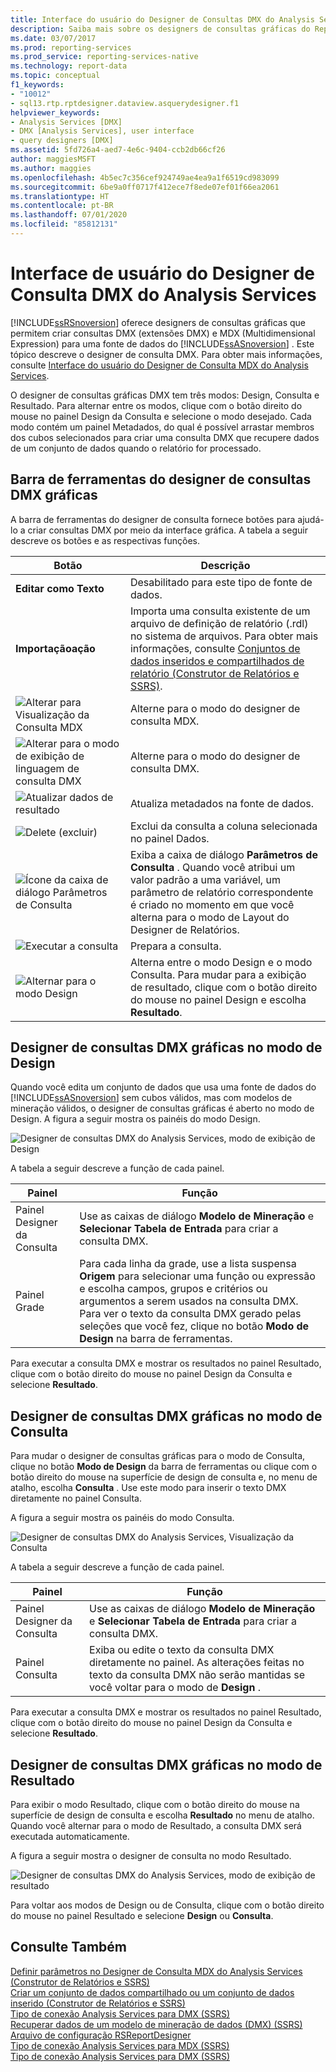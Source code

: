 ```yaml
---
title: Interface do usuário do Designer de Consultas DMX do Analysis Services | Microsoft Docs
description: Saiba mais sobre os designers de consultas gráficas do Reporting Services para a criação de consultas DMX.
ms.date: 03/07/2017
ms.prod: reporting-services
ms.prod_service: reporting-services-native
ms.technology: report-data
ms.topic: conceptual
f1_keywords:
- "10012"
- sql13.rtp.rptdesigner.dataview.asquerydesigner.f1
helpviewer_keywords:
- Analysis Services [DMX]
- DMX [Analysis Services], user interface
- query designers [DMX]
ms.assetid: 5fd726a4-aed7-4e6c-9404-ccb2db66cf26
author: maggiesMSFT
ms.author: maggies
ms.openlocfilehash: 4b5ec7c356cef924749ae4ea9a1f6519cd983099
ms.sourcegitcommit: 6be9a0ff0717f412ece7f8ede07ef01f66ea2061
ms.translationtype: HT
ms.contentlocale: pt-BR
ms.lasthandoff: 07/01/2020
ms.locfileid: "85812131"
---
```

# <a name="analysis-services-dmx-query-designer-user-interface"></a>Interface de usuário do Designer de Consulta DMX do Analysis Services
  [!INCLUDE[ssRSnoversion](../../includes/ssrsnoversion-md.md)] oferece designers de consultas gráficas que permitem criar consultas DMX (extensões DMX) e MDX (Multidimensional Expression) para uma fonte de dados do [!INCLUDE[ssASnoversion](../../includes/ssasnoversion-md.md)] . Este tópico descreve o designer de consulta DMX. Para obter mais informações, consulte [Interface do usuário do Designer de Consulta MDX do Analysis Services](../../reporting-services/report-data/analysis-services-mdx-query-designer-user-interface.md).  
  
 O designer de consultas gráficas DMX tem três modos: Design, Consulta e Resultado. Para alternar entre os modos, clique com o botão direito do mouse no painel Design da Consulta e selecione o modo desejado. Cada modo contém um painel Metadados, do qual é possível arrastar membros dos cubos selecionados para criar uma consulta DMX que recupere dados de um conjunto de dados quando o relatório for processado.  
  
## <a name="graphical-dmx-query-designer-toolbar"></a>Barra de ferramentas do designer de consultas DMX gráficas  
 A barra de ferramentas do designer de consulta fornece botões para ajudá-lo a criar consultas DMX por meio da interface gráfica. A tabela a seguir descreve os botões e as respectivas funções.  
  
|Botão|Descrição|  
|------------|-----------------|  
|**Editar como Texto**|Desabilitado para este tipo de fonte de dados.|  
|**Importaçãoação**|Importa uma consulta existente de um arquivo de definição de relatório (.rdl) no sistema de arquivos. Para obter mais informações, consulte [Conjuntos de dados inseridos e compartilhados de relatório &#40;Construtor de Relatórios e SSRS&#41;](../../reporting-services/report-data/report-embedded-datasets-and-shared-datasets-report-builder-and-ssrs.md).|  
|![Alterar para Visualização da Consulta MDX](../../reporting-services/report-data/media/rsqdicon-commandtypemdx.gif "Alterar para Visualização da Consulta MDX")|Alterne para o modo do designer de consulta MDX.|  
|![Alterar para o modo de exibição de linguagem de consulta DMX](../../reporting-services/report-data/media/rsqdicon-commandtypedmx.gif "Alterar para o modo de exibição de linguagem de consulta DMX")|Alterne para o modo do designer de consulta DMX.|  
|![Atualizar dados de resultado](../../reporting-services/report-data/media/rsqdicon-refresh.gif "Atualizar dados de resultado")|Atualiza metadados na fonte de dados.|  
|![Delete (excluir)](../../reporting-services/report-data/media/rsqdicon-delete.gif "Excluir")|Exclui da consulta a coluna selecionada no painel Dados.|  
|![Ícone da caixa de diálogo Parâmetros de Consulta](../../reporting-services/report-data/media/iconqueryparameter.gif "Ícone da caixa de diálogo Parâmetros de Consulta")|Exiba a caixa de diálogo **Parâmetros de Consulta** . Quando você atribui um valor padrão a uma variável, um parâmetro de relatório correspondente é criado no momento em que você alterna para o modo de Layout do Designer de Relatórios.|  
|![Executar a consulta](../../reporting-services/report-data/media/rsqdicon-run.gif "Executar a consulta")|Prepara a consulta.|  
|![Alternar para o modo Design](../../reporting-services/media/rsqdicon-designmode.gif "Alterna para o modo de design")|Alterna entre o modo Design e o modo Consulta. Para mudar para a exibição de resultado, clique com o botão direito do mouse no painel Design e escolha **Resultado**.|  
  
## <a name="graphical-dmx-query-designer-in-design-mode"></a>Designer de consultas DMX gráficas no modo de Design  
 Quando você edita um conjunto de dados que usa uma fonte de dados do [!INCLUDE[ssASnoversion](../../includes/ssasnoversion-md.md)] sem cubos válidos, mas com modelos de mineração válidos, o designer de consultas gráficas é aberto no modo de Design. A figura a seguir mostra os painéis do modo Design.  
  
 ![Designer de consultas DMX do Analysis Services, modo de exibição de Design](../../reporting-services/report-data/media/rsqd-dsawas-dmx-designmode.gif "Designer de consultas DMX do Analysis Services, modo de exibição de Design")  
  
 A tabela a seguir descreve a função de cada painel.  
  
|Painel|Função|  
|----------|--------------|  
|Painel Designer da Consulta|Use as caixas de diálogo **Modelo de Mineração** e **Selecionar Tabela de Entrada** para criar a consulta DMX.|  
|Painel Grade|Para cada linha da grade, use a lista suspensa **Origem** para selecionar uma função ou expressão e escolha campos, grupos e critérios ou argumentos a serem usados na consulta DMX. Para ver o texto da consulta DMX gerado pelas seleções que você fez, clique no botão **Modo de Design** na barra de ferramentas.|  
  
 Para executar a consulta DMX e mostrar os resultados no painel Resultado, clique com o botão direito do mouse no painel Design da Consulta e selecione **Resultado**.  
  
## <a name="graphical-dmx-query-designer-in-query-mode"></a>Designer de consultas DMX gráficas no modo de Consulta  
 Para mudar o designer de consultas gráficas para o modo de Consulta, clique no botão **Modo de Design** da barra de ferramentas ou clique com o botão direito do mouse na superfície de design de consulta e, no menu de atalho, escolha **Consulta** . Use este modo para inserir o texto DMX diretamente no painel Consulta.  
  
 A figura a seguir mostra os painéis do modo Consulta.  
  
 ![Designer de consultas DMX do Analysis Services, Visualização da Consulta](../../reporting-services/report-data/media/rsqd-dsawas-dmx-querymode.gif "Designer de consultas DMX do Analysis Services, Visualização da Consulta")  
  
 A tabela a seguir descreve a função de cada painel.  
  
|Painel|Função|  
|----------|--------------|  
|Painel Designer da Consulta|Use as caixas de diálogo **Modelo de Mineração** e **Selecionar Tabela de Entrada** para criar a consulta DMX.|  
|Painel Consulta|Exiba ou edite o texto da consulta DMX diretamente no painel. As alterações feitas no texto da consulta DMX não serão mantidas se você voltar para o modo de **Design** .|  
  
 Para executar a consulta DMX e mostrar os resultados no painel Resultado, clique com o botão direito do mouse no painel Design da Consulta e selecione **Resultado**.  
  
## <a name="graphical-dmx-query-designer-in-result-mode"></a>Designer de consultas DMX gráficas no modo de Resultado  
 Para exibir o modo Resultado, clique com o botão direito do mouse na superfície de design de consulta e escolha **Resultado** no menu de atalho. Quando você alternar para o modo de Resultado, a consulta DMX será executada automaticamente.  
  
 A figura a seguir mostra o designer de consulta no modo Resultado.  
  
 ![Designer de consultas DMX do Analysis Services, modo de exibição de resultado](../../reporting-services/report-data/media/rsqd-dsawas-dmx-resultmode.gif "Designer de consultas DMX do Analysis Services, modo de exibição de resultado")  
  
 Para voltar aos modos de Design ou de Consulta, clique com o botão direito do mouse no painel Resultado e selecione **Design** ou **Consulta**.  
  
## <a name="see-also"></a>Consulte Também  
 [Definir parâmetros no Designer de Consulta MDX do Analysis Services &#40;Construtor de Relatórios e SSRS&#41;](../../reporting-services/report-data/define-parameters-in-the-mdx-query-designer-for-analysis-services.md)   
 [Criar um conjunto de dados compartilhado ou um conjunto de dados inserido &#40;Construtor de Relatórios e SSRS&#41;](../../reporting-services/report-data/create-a-shared-dataset-or-embedded-dataset-report-builder-and-ssrs.md)   
 [Tipo de conexão Analysis Services para DMX &#40;SSRS&#41;](../../reporting-services/report-data/analysis-services-connection-type-for-dmx-ssrs.md)   
 [Recuperar dados de um modelo de mineração de dados &#40;DMX&#41; &#40;SSRS&#41;](../../reporting-services/report-data/retrieve-data-from-a-data-mining-model-dmx-ssrs.md)   
 [Arquivo de configuração RSReportDesigner](../../reporting-services/report-server/rsreportdesigner-configuration-file.md)   
 [Tipo de conexão Analysis Services para MDX &#40;SSRS&#41;](../../reporting-services/report-data/analysis-services-connection-type-for-mdx-ssrs.md)   
 [Tipo de conexão Analysis Services para DMX &#40;SSRS&#41;](../../reporting-services/report-data/analysis-services-connection-type-for-dmx-ssrs.md)  
  
  

